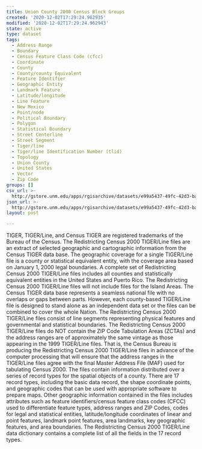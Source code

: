 ```yaml
---
title: Union County 2000 Census Block Groups
created: '2020-12-02T17:29:24.962935'
modified: '2020-12-02T17:29:24.962943'
state: active
type: dataset
tags:
  - Address Range
  - Boundary
  - Census Feature Class Code (cfcc)
  - Coordinate
  - County
  - County/county Equivalent
  - Feature Identifier
  - Geographic Entity
  - Landmark Feature
  - Latitude/longitude
  - Line Feature
  - New Mexico
  - Point/node
  - Political Boundary
  - Polygon
  - Statistical Boundary
  - Street Centerline
  - Street Segment
  - Tiger/line
  - Tiger/line Identification Number (tlid)
  - Topology
  - Union County
  - United States
  - Vector
  - Zip Code
groups: []
csv_url: >-
  http://gstore.unm.edu/apps/rgisarchive/datasets/e99a5437-49fc-42d3-ba07-743c7904cb93/tgr59bg00shp.derived.csv
json_url: >-
  http://gstore.unm.edu/apps/rgisarchive/datasets/e99a5437-49fc-42d3-ba07-743c7904cb93/tgr59bg00shp.derived.json
layout: post

---
```


TIGER, TIGER/Line, and Census TIGER are registered trademarks of the Bureau
of the Census. The Redistricting Census 2000 TIGER/Line files are an extract
of selected geographic and cartographic information from the Census TIGER
data base.  The geographic coverage for a single TIGER/Line file is a county
or statistical equivalent entity, with the coverage area based on January 1,
2000 legal boundaries.  A complete set of Redistricting Census 2000 TIGER/Line
files includes all counties and statistically equivalent entities in the United
States and Puerto Rico.  The Redistricting Census 2000 TIGER/Line files will
not include files for the Island Areas. The Census TIGER data base represents
a seamless national file with no overlaps or gaps between parts.  However, each
county-based TIGER/Line file is designed to stand alone as an independent data
set or the files can be combined to cover the whole Nation.  The Redistricting
Census 2000 TIGER/Line files consist of line segments representing physical
features and governmental and statistical boundaries.  The Redistricting Census
2000 TIGER/Line files do NOT contain the ZIP Code Tabulation Areas (ZCTAs) and
the address ranges are of approximately the same vintage as those appearing in
the 1999 TIGER/Line files.  That is, the Census Bureau is producing the
Redistricting Census 2000 TIGER/Line files in advance of the computer processing
that will ensure that the address ranges in the TIGER/Line files agree with the
final Master Address File (MAF) used for tabulating Census 2000.  The files contain
information distributed over a series of record types for the spatial objects of a
county.  There are 17 record types, including the basic data record, the shape
coordinate points, and geographic codes that can be used with appropriate software
to prepare maps.  Other geographic information contained in the files includes
attributes such as feature identifiers/census feature class codes (CFCC) used to
differentiate feature types, address ranges and ZIP Codes, codes for legal and
statistical entities, latitude/longitude coordinates of linear and point features,
landmark point features, area landmarks, key geographic features, and area
boundaries.  The Redistricting Census 2000 TIGER/Line data dictionary contains
a complete list of all the fields in the 17 record types.

